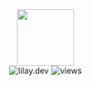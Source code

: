 <div id="header" align="center">
  <img src="https://media2.giphy.com/media/v1.Y2lkPTc5MGI3NjExcmFtMDlhbTZicXl6dWVhbjgxaHZkbTFreDVjcnQ0bnZicG44cHI4NyZlcD12MV9pbnRlcm5hbF9naWZfYnlfaWQmY3Q9cw/dNbYAgjq4Y1HHgvSCH/giphy.gif" width="100"/>
</div>
<div id="badges" align="center">
  <img src="https://img.shields.io/website?url=https%3A%2F%2Flilay.dev" alt="lilay.dev"/>
  <img src="https://komarev.com/ghpvc/?username=li-lay&style=flat-square&color=blue" alt="views"/>
</div>
